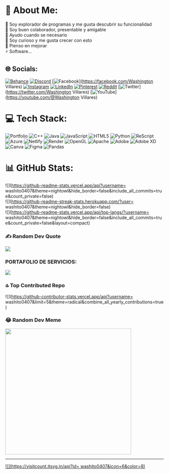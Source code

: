 # 💫 About Me:
🔭 Soy explorador de programas y me gusta descubrir su funcionalidad<br>👯 Soy buen colaborador, presentable y amigable<br>🤝 Ayudo cuando se necesario<br>🌱 Soy curioso y me gusta crecer con esto<br>💬 Pienso en mejorar<br>⚡ Software...


## 🌐 Socials:
[![Behance](https://img.shields.io/badge/Behance-1769ff?logo=behance&logoColor=white)](https://behance.net/Washiprox) [![Discord](https://img.shields.io/badge/Discord-%237289DA.svg?logo=discord&logoColor=white)](https://discord.gg/washito<3#8722) [![Facebook](https://img.shields.io/badge/Facebook-%231877F2.svg?logo=Facebook&logoColor=white)](https://facebook.com/Washington Villares) [![Instagram](https://img.shields.io/badge/Instagram-%23E4405F.svg?logo=Instagram&logoColor=white)](https://instagram.com/Dougli_Washington) [![LinkedIn](https://img.shields.io/badge/LinkedIn-%230077B5.svg?logo=linkedin&logoColor=white)](https://linkedin.com/in/Washito) [![Pinterest](https://img.shields.io/badge/Pinterest-%23E60023.svg?logo=Pinterest&logoColor=white)](https://pinterest.com/washington) [![Reddit](https://img.shields.io/badge/Reddit-%23FF4500.svg?logo=Reddit&logoColor=white)](https://reddit.com/user/washitox) [![Twitter](https://img.shields.io/badge/Twitter-%231DA1F2.svg?logo=Twitter&logoColor=white)](https://twitter.com/Washington Villares) [![YouTube](https://img.shields.io/badge/YouTube-%23FF0000.svg?logo=YouTube&logoColor=white)](https://youtube.com/@Washington Villares) 

# 💻 Tech Stack:
![Portfolio](https://img.shields.io/badge/Portfolio-%23000000.svg?style=for-the-badge&logo=firefox&logoColor=#FF7139) ![C++](https://img.shields.io/badge/c++-%2300599C.svg?style=for-the-badge&logo=c%2B%2B&logoColor=white) ![Java](https://img.shields.io/badge/java-%23ED8B00.svg?style=for-the-badge&logo=openjdk&logoColor=white) ![JavaScript](https://img.shields.io/badge/javascript-%23323330.svg?style=for-the-badge&logo=javascript&logoColor=%23F7DF1E) ![HTML5](https://img.shields.io/badge/html5-%23E34F26.svg?style=for-the-badge&logo=html5&logoColor=white) ![Python](https://img.shields.io/badge/python-3670A0?style=for-the-badge&logo=python&logoColor=ffdd54) ![ReScript](https://img.shields.io/badge/rescript-%2314162c?style=for-the-badge&logo=rescript&logoColor=e34c4c) ![Azure](https://img.shields.io/badge/azure-%230072C6.svg?style=for-the-badge&logo=microsoftazure&logoColor=white) ![Netlify](https://img.shields.io/badge/netlify-%23000000.svg?style=for-the-badge&logo=netlify&logoColor=#00C7B7) ![Render](https://img.shields.io/badge/Render-%46E3B7.svg?style=for-the-badge&logo=render&logoColor=white) ![OpenGL](https://img.shields.io/badge/OpenGL-%23FFFFFF.svg?style=for-the-badge&logo=opengl) ![Apache](https://img.shields.io/badge/apache-%23D42029.svg?style=for-the-badge&logo=apache&logoColor=white) ![Adobe](https://img.shields.io/badge/adobe-%23FF0000.svg?style=for-the-badge&logo=adobe&logoColor=white) ![Adobe XD](https://img.shields.io/badge/Adobe%20XD-470137?style=for-the-badge&logo=Adobe%20XD&logoColor=#FF61F6) ![Canva](https://img.shields.io/badge/Canva-%2300C4CC.svg?style=for-the-badge&logo=Canva&logoColor=white) ![Figma](https://img.shields.io/badge/figma-%23F24E1E.svg?style=for-the-badge&logo=figma&logoColor=white) ![Pandas](https://img.shields.io/badge/pandas-%23150458.svg?style=for-the-badge&logo=pandas&logoColor=white)
# 📊 GitHub Stats:
![](https://github-readme-stats.vercel.app/api?username= washito0407&theme=nightowl&hide_border=false&include_all_commits=true&count_private=false)<br/>
![](https://github-readme-streak-stats.herokuapp.com/?user= washito0407&theme=nightowl&hide_border=false)<br/>
![](https://github-readme-stats.vercel.app/api/top-langs/?username= washito0407&theme=nightowl&hide_border=false&include_all_commits=true&count_private=false&layout=compact)

### ✍️ Random Dev Quote
![](https://quotes-github-readme.vercel.app/api?type=horizontal&theme=radical)

### PORTAFOLIO DE SERVICIOS:
![](https://github.com/SandovalBrandon1027/Proyecto__interfaces.git)

### 🔝 Top Contributed Repo
![](https://github-contributor-stats.vercel.app/api?username= washito0407&limit=5&theme=radical&combine_all_yearly_contributions=true)

### 😂 Random Dev Meme
<img src='https://randommeme-five.vercel.app/' style="height: 400px;"/>

---
[![](https://visitcount.itsvg.in/api?id= washito0407&icon=6&color=8)](https://visitcount.itsvg.in)

<!-- Proudly created with GPRM ( https://gprm.itsvg.in ) -->
